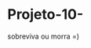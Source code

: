 # Projeto-10-
sobreviva ou morra =)                                                                                                                     
